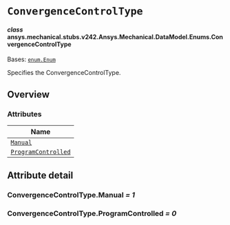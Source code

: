 # `ConvergenceControlType`



#### *class* ansys.mechanical.stubs.v242.Ansys.Mechanical.DataModel.Enums.ConvergenceControlType

Bases: [`enum.Enum`](https://docs.python.org/3/library/enum.html#enum.Enum)

Specifies the ConvergenceControlType.

<!-- !! processed by numpydoc !! -->

<a id="overview"></a>

## Overview

### Attributes

| Name |
| ------------------------------------------------------------------ |
| [`Manual`](#ConvergenceControlType.Manual) |
| [`ProgramControlled`](#ConvergenceControlType.ProgramControlled) |

<a id="attribute-detail"></a>

## Attribute detail

<a id="ConvergenceControlType.Manual"></a>

### ConvergenceControlType.Manual *= 1*

<a id="ConvergenceControlType.ProgramControlled"></a>

### ConvergenceControlType.ProgramControlled *= 0*


